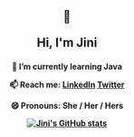 ## <div align="center"> <p>🍑</p> <p>Hi, I'm Jini</p> </div>

#### <div align="center"> <p>🌱 I’m currently learning Java</p> <p> 📫 Reach me: [LinkedIn](https://www.linkedin.com/in/jinichaa/) [Twitter](https://twitter.com/jinic808) </p> <p>😄 Pronouns: She / Her / Hers</p> <p>[![Jini's GitHub stats](https://github-readme-stats.vercel.app/api?username=jinicha&hide=stars&count_private=true&show_icons=true&theme=dark)](https://github.com/anuraghazra/github-readme-stats)</p> </div>

<!--
**jinicha/jinicha** is a ✨ _special_ ✨ repository because its `README.md` (this file) appears on your GitHub profile.

Here are some ideas to get you started:

- 🔭 I’m currently working on ...
- 🌱 I’m currently learning ...
- 👯 I’m looking to collaborate on ...
- 🤔 I’m looking for help with ...
- 💬 Ask me about ...
- 📫 How to reach me: ...
- 😄 Pronouns: ...
- ⚡ Fun fact: ...
![LinkedIn](https://img.shields.io/badge/LinkedIn-0077B5?style=for-the-badge&logo=linkedin&logoColor=white)
-->
